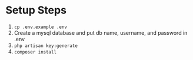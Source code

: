 # Setup Steps

1. `cp .env.example .env`
2. Create a mysql database and put db name, username, and password in .env
3. `php artisan key:generate`
4. `composer install`